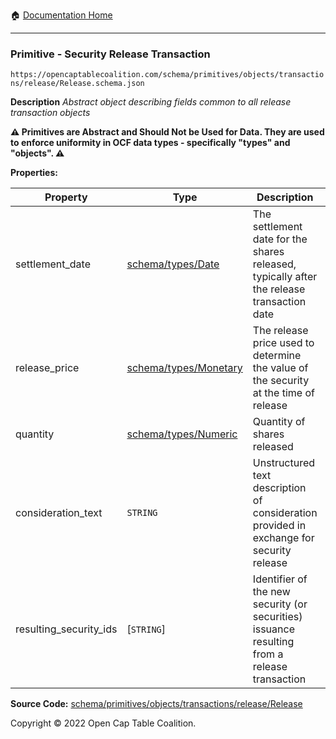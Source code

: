 :house: [Documentation Home](../../../../../../)

---

### Primitive - Security Release Transaction

`https://opencaptablecoalition.com/schema/primitives/objects/transactions/release/Release.schema.json`

**Description** _Abstract object describing fields common to all release transaction objects_

**:warning: Primitives are Abstract and Should Not be Used for Data. They are used to enforce uniformity in OCF data types - specifically "types" and "objects". :warning:**

**Properties:**

| Property               | Type                                                       | Description                                                                                  | Required   |
| ---------------------- | ---------------------------------------------------------- | -------------------------------------------------------------------------------------------- | ---------- |
| settlement_date        | [schema/types/Date](../../../schema/types/Date.md)         | The settlement date for the shares released, typically after the release transaction date    | `REQUIRED` |
| release_price          | [schema/types/Monetary](../../../schema/types/Monetary.md) | The release price used to determine the value of the security at the time of release         | `REQUIRED` |
| quantity               | [schema/types/Numeric](../../../schema/types/Numeric.md)   | Quantity of shares released                                                                  | `REQUIRED` |
| consideration_text     | `STRING`                                                   | Unstructured text description of consideration provided in exchange for security release     | -          |
| resulting_security_ids | [`STRING`]                                                 | Identifier of the new security (or securities) issuance resulting from a release transaction | `REQUIRED` |

**Source Code:** [schema/primitives/objects/transactions/release/Release](/../../../../../../../schema/primitives/objects/transactions/release/Release.schema.json)

Copyright © 2022 Open Cap Table Coalition.
